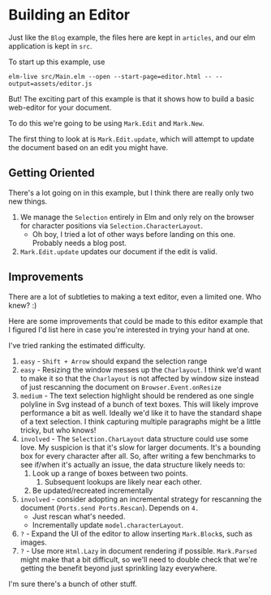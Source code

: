 # Building an Editor

Just like the `Blog` example, the files here are kept in `articles`, and our elm application is kept in `src`.

To start up this example, use 

```shell
elm-live src/Main.elm --open --start-page=editor.html -- --output=assets/editor.js
```

But! The exciting part of this example is that it shows how to build a basic web-editor for your document.

To do this we're going to be using `Mark.Edit` and `Mark.New`.

The first thing to look at is `Mark.Edit.update`, which will attempt to update the document based on an edit you might have.


## Getting Oriented

There's a lot going on in this example, but I think there are really only two new things.

1. We manage the `Selection` entirely in Elm and only rely on the browser for character positions via `Selection.CharacterLayout`.
    - Oh boy, I tried a lot of other ways before landing on this one. Probably needs a blog post.
2. `Mark.Edit.update` updates our document if the edit is valid.


## Improvements

There are a lot of subtleties to making a text editor, even a limited one.  Who knew? :)

Here are some improvements that could be made to this editor example that I figured I'd list here in case you're interested in trying your hand at one.

I've tried ranking the estimated difficulty.

1. `easy` - `Shift + Arrow` should expand the selection range
2. `easy` - Resizing the window messes up the `Charlayout`.  I think we'd want to make it so that the `Charlayout` is not affected by window size instead of just rescanning the document on `Browser.Event.onResize`
3. `medium` - The text selection highlight should be rendered as one single polyline in Svg instead of a bunch of text boxes.  This will likely improve performance a bit as well. Ideally we'd like it to have the standard shape of a text selection. I think capturing multiple paragraphs might be a little tricky, but who knows!
4. `involved` - The `Selection.CharLayout` data structure could use some love.  My suspicion is that it's slow for larger documents.  It's a bounding box for every character after all. So, after writing a few benchmarks to see if/when it's actually an issue, the data structure likely needs to:
   1. Look up a range of boxes between two points.
      1. Subsequent lookups are likely near each other. 
   2. Be updated/recreated incrementally
5. `involved` - consider adopting an incremental strategy for rescanning the document (`Ports.send Ports.Rescan`).  Depends on `4.`
   - Just rescan what's needed.
   - Incrementally update `model.characterLayout`.
6. `?` - Expand the UI of the editor to allow inserting `Mark.Block`s, such as images. 
7. `?` - Use more `Html.Lazy` in document rendering if possible.  `Mark.Parsed` might make that a bit difficult, so we'll need to double check that we're getting the benefit beyond just sprinkling lazy everywhere.


I'm sure there's a bunch of other stuff.
